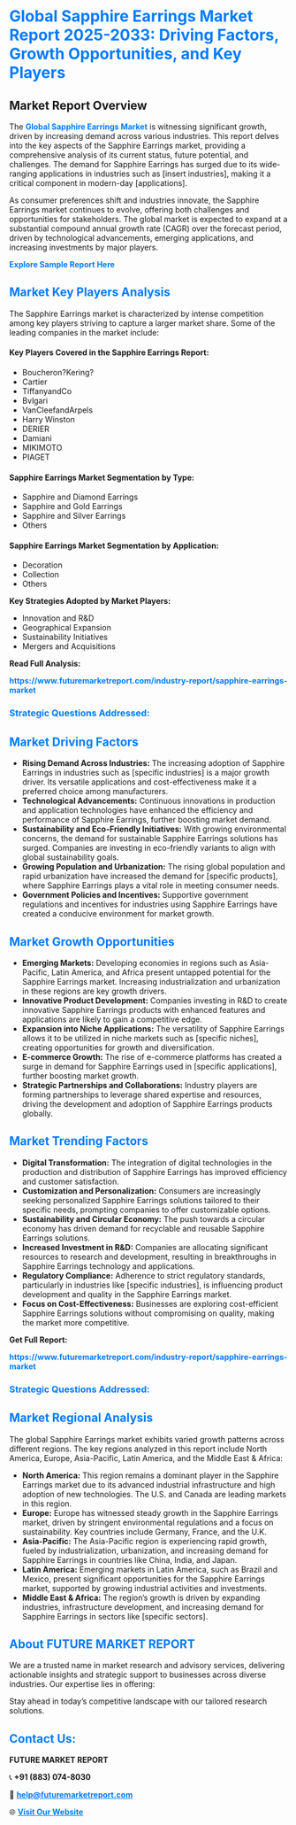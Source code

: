 <h1 style="color: #007BFF;">Global Sapphire Earrings Market Report 2025-2033: Driving Factors, Growth Opportunities, and Key Players</h1>

<section id="overview">
<h2>Market Report Overview</h2>
<p>The <a href="https://www.futuremarketreport.com/industry-report/sapphire-earrings-market" style="color: #007BFF; text-decoration: none;"><strong>Global Sapphire Earrings Market</strong></a> is witnessing significant growth, driven by increasing demand across various industries. This report delves into the key aspects of the Sapphire Earrings market, providing a comprehensive analysis of its current status, future potential, and challenges. The demand for Sapphire Earrings has surged due to its wide-ranging applications in industries such as [insert industries], making it a critical component in modern-day [applications].</p>
<p>As consumer preferences shift and industries innovate, the Sapphire Earrings market continues to evolve, offering both challenges and opportunities for stakeholders. The global market is expected to expand at a substantial compound annual growth rate (CAGR) over the forecast period, driven by technological advancements, emerging applications, and increasing investments by major players.</p>
</section>

<section id="overview">
<p><a href="https://www.futuremarketreport.com/request-sample/reportId=56029" style="color: #007BFF; text-decoration: none;"><strong>Explore Sample Report Here</strong></a></p>
</section>

<section id="key-players">
<h2 style="color: #007BFF;">Market Key Players Analysis</h2>
<p>The Sapphire Earrings market is characterized by intense competition among key players striving to capture a larger market share. Some of the leading companies in the market include:</p>
<h4>Key Players Covered in the Sapphire Earrings Report:</h4>
<ul><li>Boucheron?Kering?</li><li>Cartier</li><li>TiffanyandCo</li><li>Bvlgari</li><li>VanCleefandArpels</li><li>Harry Winston</li><li>DERIER</li><li>Damiani</li><li>MIKIMOTO</li><li>PIAGET</li></ul>
<h4>Sapphire Earrings Market Segmentation by Type:</h4>
<ul><li>Sapphire and Diamond Earrings</li><li>Sapphire and Gold Earrings</li><li>Sapphire and Silver Earrings</li><li>Others</li></ul>

<h4>Sapphire Earrings Market Segmentation by Application:</h4>
<ul><li>Decoration</li><li>Collection</li><li>Others</li></ul>
<p><strong>Key Strategies Adopted by Market Players:</strong></p>
<ul>
<li>Innovation and R&D</li>
<li>Geographical Expansion</li>
<li>Sustainability Initiatives</li>
<li>Mergers and Acquisitions</li>
</ul>
</section>

<section>
<p><strong>Read Full Analysis: </strong></p><a href="https://www.futuremarketreport.com/industry-report/sapphire-earrings-market" style="color: #007BFF; text-decoration: none;"><strong>https://www.futuremarketreport.com/industry-report/sapphire-earrings-market</strong></a>
<h3 style="color: #007BFF;">Strategic Questions Addressed:</h3>
</section>

<section id="driving-factors">
<h2 style="color: #007BFF;">Market Driving Factors</h2>
<ul>
<li><strong>Rising Demand Across Industries:</strong> The increasing adoption of Sapphire Earrings in industries such as [specific industries] is a major growth driver. Its versatile applications and cost-effectiveness make it a preferred choice among manufacturers.</li>
<li><strong>Technological Advancements:</strong> Continuous innovations in production and application technologies have enhanced the efficiency and performance of Sapphire Earrings, further boosting market demand.</li>
<li><strong>Sustainability and Eco-Friendly Initiatives:</strong> With growing environmental concerns, the demand for sustainable Sapphire Earrings solutions has surged. Companies are investing in eco-friendly variants to align with global sustainability goals.</li>
<li><strong>Growing Population and Urbanization:</strong> The rising global population and rapid urbanization have increased the demand for [specific products], where Sapphire Earrings plays a vital role in meeting consumer needs.</li>
<li><strong>Government Policies and Incentives:</strong> Supportive government regulations and incentives for industries using Sapphire Earrings have created a conducive environment for market growth.</li>
</ul>
</section>

<section id="growth-opportunities">
<h2 style="color: #007BFF;">Market Growth Opportunities</h2>
<ul>
<li><strong>Emerging Markets:</strong> Developing economies in regions such as Asia-Pacific, Latin America, and Africa present untapped potential for the Sapphire Earrings market. Increasing industrialization and urbanization in these regions are key growth drivers.</li>
<li><strong>Innovative Product Development:</strong> Companies investing in R&D to create innovative Sapphire Earrings products with enhanced features and applications are likely to gain a competitive edge.</li>
<li><strong>Expansion into Niche Applications:</strong> The versatility of Sapphire Earrings allows it to be utilized in niche markets such as [specific niches], creating opportunities for growth and diversification.</li>
<li><strong>E-commerce Growth:</strong> The rise of e-commerce platforms has created a surge in demand for Sapphire Earrings used in [specific applications], further boosting market growth.</li>
<li><strong>Strategic Partnerships and Collaborations:</strong> Industry players are forming partnerships to leverage shared expertise and resources, driving the development and adoption of Sapphire Earrings products globally.</li>
</ul>
</section>

<section id="trending-factors">
<h2 style="color: #007BFF;">Market Trending Factors</h2>
<ul>
<li><strong>Digital Transformation:</strong> The integration of digital technologies in the production and distribution of Sapphire Earrings has improved efficiency and customer satisfaction.</li>
<li><strong>Customization and Personalization:</strong> Consumers are increasingly seeking personalized Sapphire Earrings solutions tailored to their specific needs, prompting companies to offer customizable options.</li>
<li><strong>Sustainability and Circular Economy:</strong> The push towards a circular economy has driven demand for recyclable and reusable Sapphire Earrings solutions.</li>
<li><strong>Increased Investment in R&D:</strong> Companies are allocating significant resources to research and development, resulting in breakthroughs in Sapphire Earrings technology and applications.</li>
<li><strong>Regulatory Compliance:</strong> Adherence to strict regulatory standards, particularly in industries like [specific industries], is influencing product development and quality in the Sapphire Earrings market.</li>
<li><strong>Focus on Cost-Effectiveness:</strong> Businesses are exploring cost-efficient Sapphire Earrings solutions without compromising on quality, making the market more competitive.</li>
</ul>
</section>

<section>
<p><strong>Get Full Report: </strong></p><a href="https://www.futuremarketreport.com/industry-report/sapphire-earrings-market" style="color: #007BFF; text-decoration: none;"><strong>https://www.futuremarketreport.com/industry-report/sapphire-earrings-market</strong></a>
<h3 style="color: #007BFF;">Strategic Questions Addressed:</h3>
</section>


<section id="regional-analysis">
<h2 style="color: #007BFF;">Market Regional Analysis</h2>
<p>The global Sapphire Earrings market exhibits varied growth patterns across different regions. The key regions analyzed in this report include North America, Europe, Asia-Pacific, Latin America, and the Middle East & Africa:</p>
<ul>
<li><strong>North America:</strong> This region remains a dominant player in the Sapphire Earrings market due to its advanced industrial infrastructure and high adoption of new technologies. The U.S. and Canada are leading markets in this region.</li>
<li><strong>Europe:</strong> Europe has witnessed steady growth in the Sapphire Earrings market, driven by stringent environmental regulations and a focus on sustainability. Key countries include Germany, France, and the U.K.</li>
<li><strong>Asia-Pacific:</strong> The Asia-Pacific region is experiencing rapid growth, fueled by industrialization, urbanization, and increasing demand for Sapphire Earrings in countries like China, India, and Japan.</li>
<li><strong>Latin America:</strong> Emerging markets in Latin America, such as Brazil and Mexico, present significant opportunities for the Sapphire Earrings market, supported by growing industrial activities and investments.</li>
<li><strong>Middle East & Africa:</strong> The region’s growth is driven by expanding industries, infrastructure development, and increasing demand for Sapphire Earrings in sectors like [specific sectors].</li>
</ul>
</section>

<footer>
<h2 style="color: #007BFF;">About FUTURE MARKET REPORT</h2>
<p>We are a trusted name in market research and advisory services, delivering actionable insights and strategic support to businesses across diverse industries. Our expertise lies in offering:</p>

<p>Stay ahead in today’s competitive landscape with our tailored research solutions.</p>

<h2 style="color: #007BFF;">Contact Us:</h2>
<p><strong>FUTURE MARKET REPORT</strong></p>
<p>📞 <strong>+91 (883) 074-8030</strong></p>
<p>📧 <strong><a href="mailto:help@futuremarketreport.com" style="color: #007BFF;">help@futuremarketreport.com</a></strong></p>
<p>🌐 <strong><a href="https://www.futuremarketreport.com/" style="color: #007BFF;">Visit Our Website</a></strong></p>
</footer>
